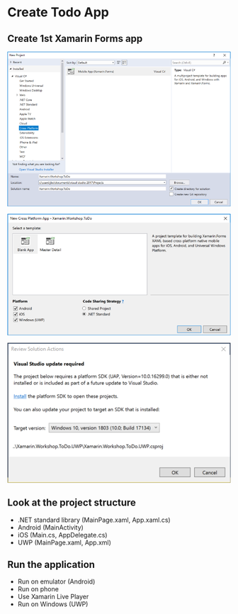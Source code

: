 # Create Todo App

## Create 1st Xamarin Forms app
![](./images/2018-06-19-12-19-03.png)

![](./images/2018-06-19-12-24-46.png)

![](./images/2018-06-19-12-26-14.png)

## Look at the project structure
- .NET standard library (MainPage.xaml, App.xaml.cs)
- Android (MainActivity)
- iOS (Main.cs, AppDelegate.cs)
- UWP (MainPage.xaml, App.xml)

## Run the application
- Run on emulator (Android)
- Run on phone
- Use Xamarin Live Player
- Run on Windows (UWP)
